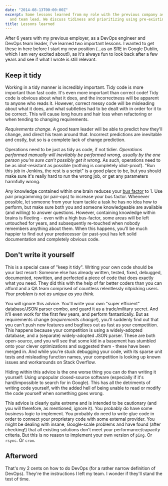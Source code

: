 ```yaml
---
date: "2014-08-13T00:00:00Z"
excerpt: Some lessons learned from my role with the previous company as a DevOps engineer
  and team lead. We discuss tidiness and prioritizing using pre-existing code.
title: Lessons learned
---
```


After 6 years with my previous employer, as a DevOps engineer and DevOps team leader, I've learned two important lessons. I wanted to get these in here before I start my new position (...as an SRE in Google Dublin, which I am very excited about!), as it's always fun to look back after a few years and see if what I wrote is still relevant.

Keep it tidy
------------

Working in a tidy manner is incredibly important. Tidy code is more important than fast code. It's even more important than correct code! Tidy code is obvious about what it does, and the incorrectness will be apparent to anyone who reads it. However, correct messy code will be misleading about what it does, and what subtleties had to be dealt with in order for it to be correct. This will cause long hours and hair loss when refactoring or when tending to changing requirements.

*Requirements change.* A good team leader will be able to predict how they'll change, and direct his team around that. Incorrect predictions are inevitable and costly, but so is a complete lack of change prediction.

Operations need to be just as tidy as code, if not tidier. *Operations performed manually will inevitably be performed wrong, usually by the one person you're sure can't possibly get it wrong.* As such, operations need to be as idiot-resistant as possible (nothing is completely idiot-proof). "Run this job in Jenkins, the rest is a script" is a good place to be, but you should make sure it's really hard to run the wrong job, or get any parameters harmfully wrong.

Any knowledge contained within one brain reduces your [bus factor](http://en.wikipedia.org/wiki/Bus_factor) to 1. Use pair programming (or pair-ops) to increase your bus factor. Whenever possible, let someone from your team tackle a task he has no idea how to perform, but make sure both you and someone knowledgeable are available (and willing) to answer questions. However, containing knowledge within brains is fleeting - even with a high bus-factor, some areas will be left untouched for years, and subsequently re-touched when nobody remembers anything about them. When this happens, you'll be much happier to find out your predecessor (or past-you) has left solid documentation and completely obvious code.

Don't write it yourself
-----------------------

This is a special case of "keep it tidy". Writing your own code should be your last resort: Someone else has already written, tested, fixed, debugged, documented, rewritten, and perfected a piece of code that does exactly what you need. They did this with the help of far better coders than you can afford and a QA team comprised of countless relentlessly nitpicking users. *Your problem is not as unique as you think.*

You will ignore this advice. You'll write your own "super efficient" database/JSON parser combo, and guard it as a trade/military secret. And it'll even work for the first few years, and perform fantastically. But as requirements change (*requirements change!*), you'll suddenly find out that you can't push new features and bugfixes out as fast as your competition. This happens because your competition is using a widely-adopted database, and a (separate) widely-adopted JSON parser. These are both open-source, and you will see that some kid in a basement has stumbled onto your clever optimizations and suggested them - these have been merged in. And while you're stuck debugging your code, with its sparse unit tests and misleading function names, your competition is looking up known issues and workarounds on Stack Overflow.

Hiding within this advice is the one worse thing you can do than writing it yourself: Using unpopular closed-source software (especially if it's hard/impossible to search for in Google). This has all the detriments of writing code yourself, with the added hell of being unable to read or modify the code yourself when something goes wrong.

This advice is clearly quite extreme and is intended to be cautionary (and you will therefore, as mentioned, ignore it). You probably do have some business logic to implement. You probably do need to write glue code in order to connect your proprietary code with some external provider. You might be dealing with insane, Google-scale problems and have found (after checking!) that all existing solutions don't meet your performance/capacity criteria. But this is no reason to implement your own version of `ping`. Or `rsync`. Or `cron`.

Afterword
---------

That's my 2 cents on how to do DevOps (for a rather narrow definition of DevOps). They're the instructions I left my team. I wonder if they'll stand the test of time.
